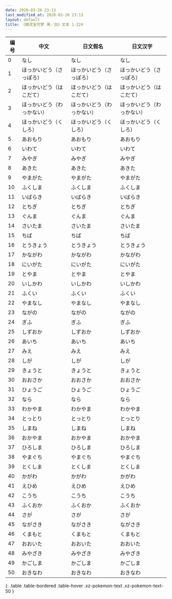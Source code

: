 ```yaml
---
date: 2020-03-26 23:13
last_modified_at: 2020-03-26 23:13
layout: default
title: 《精灵宝可梦 黑／白》文本 1-224
---
```

| 编号 | 中文 | 日文假名 | 日文汉字 |
| ---- | ---- | ---- | --- |
| 0 | なし | なし | なし |
| 1 | ほっかいどう（さっぽろ） | ほっかいどう（さっぽろ） | ほっかいどう（さっぽろ） |
| 2 | ほっかいどう（はこだて） | ほっかいどう（はこだて） | ほっかいどう（はこだて） |
| 3 | ほっかいどう（わっかない） | ほっかいどう（わっかない） | ほっかいどう（わっかない） |
| 4 | ほっかいどう（くしろ） | ほっかいどう（くしろ） | ほっかいどう（くしろ） |
| 5 | あおもり | あおもり | あおもり |
| 6 | いわて | いわて | いわて |
| 7 | みやぎ | みやぎ | みやぎ |
| 8 | あきた | あきた | あきた |
| 9 | やまがた | やまがた | やまがた |
| 10 | ふくしま | ふくしま | ふくしま |
| 11 | いばらき | いばらき | いばらき |
| 12 | とちぎ | とちぎ | とちぎ |
| 13 | ぐんま | ぐんま | ぐんま |
| 14 | さいたま | さいたま | さいたま |
| 15 | ちば | ちば | ちば |
| 16 | とうきょう | とうきょう | とうきょう |
| 17 | かながわ | かながわ | かながわ |
| 18 | にいがた | にいがた | にいがた |
| 19 | とやま | とやま | とやま |
| 20 | いしかわ | いしかわ | いしかわ |
| 21 | ふくい | ふくい | ふくい |
| 22 | やまなし | やまなし | やまなし |
| 23 | ながの | ながの | ながの |
| 24 | ぎふ | ぎふ | ぎふ |
| 25 | しずおか | しずおか | しずおか |
| 26 | あいち | あいち | あいち |
| 27 | みえ | みえ | みえ |
| 28 | しが | しが | しが |
| 29 | きょうと | きょうと | きょうと |
| 30 | おおさか | おおさか | おおさか |
| 31 | ひょうご | ひょうご | ひょうご |
| 32 | なら | なら | なら |
| 33 | わかやま | わかやま | わかやま |
| 34 | とっとり | とっとり | とっとり |
| 35 | しまね | しまね | しまね |
| 36 | おかやま | おかやま | おかやま |
| 37 | ひろしま | ひろしま | ひろしま |
| 38 | やまぐち | やまぐち | やまぐち |
| 39 | とくしま | とくしま | とくしま |
| 40 | かがわ | かがわ | かがわ |
| 41 | えひめ | えひめ | えひめ |
| 42 | こうち | こうち | こうち |
| 43 | ふくおか | ふくおか | ふくおか |
| 44 | さが | さが | さが |
| 45 | ながさき | ながさき | ながさき |
| 46 | くまもと | くまもと | くまもと |
| 47 | おおいた | おおいた | おおいた |
| 48 | みやざき | みやざき | みやざき |
| 49 | かごしま | かごしま | かごしま |
| 50 | おきなわ | おきなわ | おきなわ |
{: .table .table-bordered .table-hover .xz-pokemon-text .xz-pokemon-text-50 }